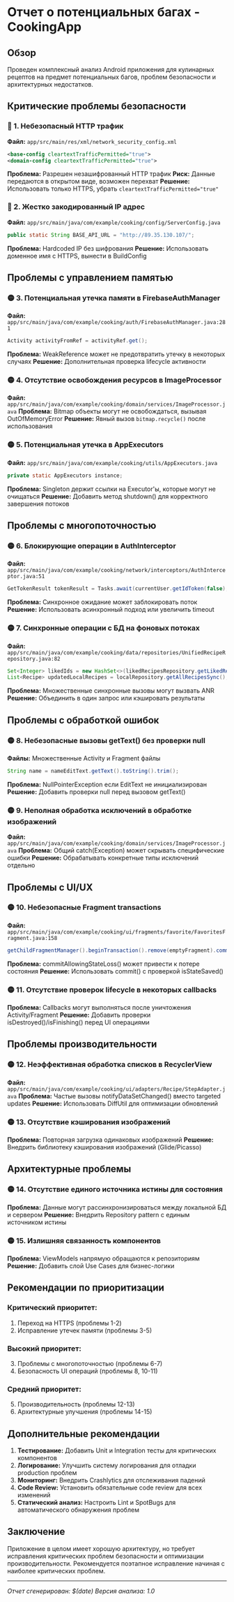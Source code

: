 # Отчет о потенциальных багах - CookingApp

## Обзор

Проведен комплексный анализ Android приложения для кулинарных рецептов на предмет потенциальных багов, проблем безопасности и архитектурных недостатков.

## Критические проблемы безопасности

### 🔴 1. Небезопасный HTTP трафик
**Файл:** `app/src/main/res/xml/network_security_config.xml`
```xml
<base-config cleartextTrafficPermitted="true">
<domain-config cleartextTrafficPermitted="true">
```
**Проблема:** Разрешен незашифрованный HTTP трафик
**Риск:** Данные передаются в открытом виде, возможен перехват
**Решение:** Использовать только HTTPS, убрать `cleartextTrafficPermitted="true"`

### 🔴 2. Жестко закодированный IP адрес
**Файл:** `app/src/main/java/com/example/cooking/config/ServerConfig.java`
```java
public static String BASE_API_URL = "http://89.35.130.107/";
```
**Проблема:** Hardcoded IP без шифрования
**Решение:** Использовать доменное имя с HTTPS, вынести в BuildConfig

## Проблемы с управлением памятью

### 🟡 3. Потенциальная утечка памяти в FirebaseAuthManager
**Файл:** `app/src/main/java/com/example/cooking/auth/FirebaseAuthManager.java:281`
```java
Activity activityFromRef = activityRef.get();
```
**Проблема:** WeakReference может не предотвратить утечку в некоторых случаях
**Решение:** Дополнительная проверка lifecycle активности

### 🟡 4. Отсутствие освобождения ресурсов в ImageProcessor
**Файл:** `app/src/main/java/com/example/cooking/domain/services/ImageProcessor.java`
**Проблема:** Bitmap объекты могут не освобождаться, вызывая OutOfMemoryError
**Решение:** Явный вызов `bitmap.recycle()` после использования

### 🟡 5. Потенциальная утечка в AppExecutors
**Файл:** `app/src/main/java/com/example/cooking/utils/AppExecutors.java`
```java
private static AppExecutors instance;
```
**Проблема:** Singleton держит ссылки на Executor'ы, которые могут не очищаться
**Решение:** Добавить метод shutdown() для корректного завершения потоков

## Проблемы с многопоточностью

### 🟡 6. Блокирующие операции в AuthInterceptor
**Файл:** `app/src/main/java/com/example/cooking/network/interceptors/AuthInterceptor.java:51`
```java
GetTokenResult tokenResult = Tasks.await(currentUser.getIdToken(false), TOKEN_TIMEOUT_SECONDS, TimeUnit.SECONDS);
```
**Проблема:** Синхронное ожидание может заблокировать поток
**Решение:** Использовать асинхронный подход или увеличить timeout

### 🟡 7. Синхронные операции с БД на фоновых потоках
**Файл:** `app/src/main/java/com/example/cooking/data/repositories/UnifiedRecipeRepository.java:82`
```java
Set<Integer> likedIds = new HashSet<>(likedRecipesRepository.getLikedRecipeIdsSync());
List<Recipe> updatedLocalRecipes = localRepository.getAllRecipesSync();
```
**Проблема:** Множественные синхронные вызовы могут вызвать ANR
**Решение:** Объединить в один запрос или кэшировать результаты

## Проблемы с обработкой ошибок

### 🟡 8. Небезопасные вызовы getText() без проверки null
**Файлы:** Множественные Activity и Fragment файлы
```java
String name = nameEditText.getText().toString().trim();
```
**Проблема:** NullPointerException если EditText не инициализирован
**Решение:** Добавить проверки null перед вызовом getText()

### 🟡 9. Неполная обработка исключений в обработке изображений
**Файл:** `app/src/main/java/com/example/cooking/domain/services/ImageProcessor.java`
**Проблема:** Общий catch(Exception) может скрывать специфические ошибки
**Решение:** Обрабатывать конкретные типы исключений отдельно

## Проблемы с UI/UX

### 🟡 10. Небезопасные Fragment transactions
**Файл:** `app/src/main/java/com/example/cooking/ui/fragments/favorite/FavoritesFragment.java:158`
```java
getChildFragmentManager().beginTransaction().remove(emptyFragment).commitAllowingStateLoss();
```
**Проблема:** commitAllowingStateLoss() может привести к потере состояния
**Решение:** Использовать commit() с проверкой isStateSaved()

### 🟡 11. Отсутствие проверок lifecycle в некоторых callbacks
**Проблема:** Callbacks могут выполняться после уничтожения Activity/Fragment
**Решение:** Добавить проверки isDestroyed()/isFinishing() перед UI операциями

## Проблемы производительности

### 🟡 12. Неэффективная обработка списков в RecyclerView
**Файл:** `app/src/main/java/com/example/cooking/ui/adapters/Recipe/StepAdapter.java`
**Проблема:** Частые вызовы notifyDataSetChanged() вместо targeted updates
**Решение:** Использовать DiffUtil для оптимизации обновлений

### 🟡 13. Отсутствие кэширования изображений
**Проблема:** Повторная загрузка одинаковых изображений
**Решение:** Внедрить библиотеку кэширования изображений (Glide/Picasso)

## Архитектурные проблемы

### 🟡 14. Отсутствие единого источника истины для состояния
**Проблема:** Данные могут рассинхронизироваться между локальной БД и сервером
**Решение:** Внедрить Repository pattern с единым источником истины

### 🟡 15. Излишняя связанность компонентов
**Проблема:** ViewModels напрямую обращаются к репозиториям
**Решение:** Добавить слой Use Cases для бизнес-логики

## Рекомендации по приоритизации

### Критический приоритет:
1. Переход на HTTPS (проблемы 1-2)
2. Исправление утечек памяти (проблемы 3-5)

### Высокий приоритет:
3. Проблемы с многопоточностью (проблемы 6-7)
4. Безопасность UI операций (проблемы 8, 10-11)

### Средний приоритет:
5. Производительность (проблемы 12-13)
6. Архитектурные улучшения (проблемы 14-15)

## Дополнительные рекомендации

1. **Тестирование:** Добавить Unit и Integration тесты для критических компонентов
2. **Логирование:** Улучшить систему логирования для отладки production проблем
3. **Мониторинг:** Внедрить Crashlytics для отслеживания падений
4. **Code Review:** Установить обязательные code review для всех изменений
5. **Статический анализ:** Настроить Lint и SpotBugs для автоматического обнаружения проблем

## Заключение

Приложение в целом имеет хорошую архитектуру, но требует исправления критических проблем безопасности и оптимизации производительности. Рекомендуется поэтапное исправление начиная с наиболее критических проблем.

---
*Отчет сгенерирован: $(date)*
*Версия анализа: 1.0*